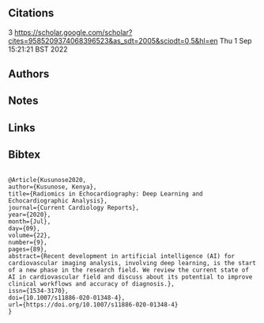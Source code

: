 # 
## Citations

3
https://scholar.google.com/scholar?cites=9585209374068396523&as_sdt=2005&sciodt=0,5&hl=en
Thu  1 Sep 15:21:21 BST 2022

## Authors 

## Notes

## Links 

## Bibtex 

```

@Article{Kusunose2020,
author={Kusunose, Kenya},
title={Radiomics in Echocardiography: Deep Learning and Echocardiographic Analysis},
journal={Current Cardiology Reports},
year={2020},
month={Jul},
day={09},
volume={22},
number={9},
pages={89},
abstract={Recent development in artificial intelligence (AI) for cardiovascular imaging analysis, involving deep learning, is the start of a new phase in the research field. We review the current state of AI in cardiovascular field and discuss about its potential to improve clinical workflows and accuracy of diagnosis.},
issn={1534-3170},
doi={10.1007/s11886-020-01348-4},
url={https://doi.org/10.1007/s11886-020-01348-4}
}

```

